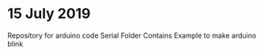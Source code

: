<h1>15 July 2019</h1>
<p>
Repository for arduino code
Serial Folder Contains Example to make arduino blink
</p>
